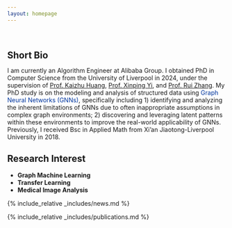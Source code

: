 ```yaml
---
layout: homepage
---
```


<h1 id="about-me"></h1>

<h2 style="margin: 60px 0px 10px;">Short Bio</h2>

I am currently an Algorithm Engineer at Alibaba Group. I obtained PhD in Computer Science from the University of Liverpool in 2024, under the supervision of [Prof. Kaizhu Huang](https://sites.google.com/view/kaizhu-huang-homepage), [Prof. Xinping Yi](https://sites.google.com/site/xinpingyi00/), and [Prof. Rui Zhang](https://scholar.xjtlu.edu.cn/en/persons/RuiZhang02). My PhD study is on the modeling and analysis of structured data using <span style="color:#00369f">Graph Neural Networks (GNNs)</span>, specifically including 1) identifying and analyzing the inherent limitations of GNNs due to often inappropriate assumptions in complex graph environments; 2) discovering and leveraging latent patterns within these environments to improve the real-world applicability of GNNs. Previously, I received Bsc in Applied Math from Xi’an Jiaotong-Liverpool University in 2018.

## Research Interest

- **Graph Machine Learning** 
- **Transfer Learning**
- **Medical Image Analysis**

{% include_relative _includes/news.md %}

{% include_relative _includes/publications.md %}



